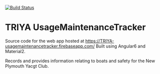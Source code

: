 [![Build Status](https://travis-ci.org/LaserFlash/TRIYA-UsageMaintenanceTracker.svg?branch=master)](https://travis-ci.org/LaserFlash/TRIYA-UsageMaintenanceTracker)

# TRIYA UsageMaintenanceTracker

Source code for the web app hosted at
https://TRIYA-usagemaintenancetracker.firebaseapp.com/ Built using Angular6 and
Material2.

Records and provides information relating to boats and safety for the New
Plymouth Yacgt Club.
